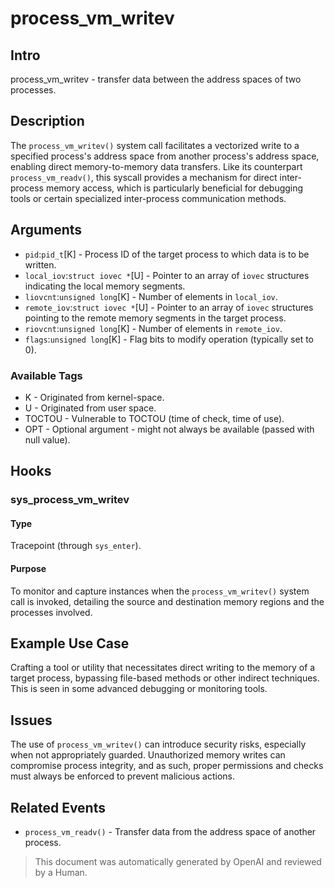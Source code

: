 
# process_vm_writev

## Intro

process_vm_writev - transfer data between the address spaces of two processes.

## Description

The `process_vm_writev()` system call facilitates a vectorized write to a
specified process's address space from another process's address space, enabling
direct memory-to-memory data transfers. Like its counterpart
`process_vm_readv()`, this syscall provides a mechanism for direct inter-process
memory access, which is particularly beneficial for debugging tools or certain
specialized inter-process communication methods.

## Arguments

* `pid`:`pid_t`[K] - Process ID of the target process to which data is to be written.
* `local_iov`:`struct iovec *`[U] - Pointer to an array of `iovec` structures indicating the local memory segments.
* `liovcnt`:`unsigned long`[K] - Number of elements in `local_iov`.
* `remote_iov`:`struct iovec *`[U] - Pointer to an array of `iovec` structures pointing to the remote memory segments in the target process.
* `riovcnt`:`unsigned long`[K] - Number of elements in `remote_iov`.
* `flags`:`unsigned long`[K] - Flag bits to modify operation (typically set to 0).

### Available Tags

* K - Originated from kernel-space.
* U - Originated from user space.
* TOCTOU - Vulnerable to TOCTOU (time of check, time of use).
* OPT - Optional argument - might not always be available (passed with null value).

## Hooks

### sys_process_vm_writev

#### Type

Tracepoint (through `sys_enter`).

#### Purpose

To monitor and capture instances when the `process_vm_writev()` system call is
invoked, detailing the source and destination memory regions and the processes
involved.

## Example Use Case

Crafting a tool or utility that necessitates direct writing to the memory of a
target process, bypassing file-based methods or other indirect techniques. This
is seen in some advanced debugging or monitoring tools.

## Issues

The use of `process_vm_writev()` can introduce security risks, especially when
not appropriately guarded. Unauthorized memory writes can compromise process
integrity, and as such, proper permissions and checks must always be enforced to
prevent malicious actions.

## Related Events

* `process_vm_readv()` - Transfer data from the address space of another process.

> This document was automatically generated by OpenAI and reviewed by a Human.
